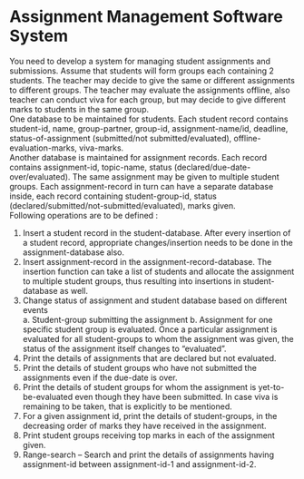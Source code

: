# Assignment Management Software System

You need to develop a system for managing student assignments and submissions. Assume
that students will form groups each containing 2 students. The teacher may decide to give the
same or different assignments to different groups. The teacher may evaluate the assignments
offline, also teacher can conduct viva for each group, but may decide to give different marks
to students in the same group.  
One database to be maintained for students. Each student record contains student-id, name,
group-partner, group-id, assignment-name/id, deadline, status-of-assignment (submitted/not
submitted/evaluated), offline-evaluation-marks, viva-marks.  
Another database is maintained for assignment records. Each record contains assignment-id,
topic-name, status (declared/due-date-over/evaluated). The same assignment may be given to
multiple student groups. Each assignment-record in turn can have a separate database inside,
each record containing student-group-id, status (declared/submitted/not-submitted/evaluated),
marks given.  
Following operations are to be defined :

1. Insert a student record in the student-database. After every insertion of a student
   record, appropriate changes/insertion needs to be done in the assignment-database
   also.
2. Insert assignment-record in the assignment-record-database. The insertion function
   can take a list of students and allocate the assignment to multiple student groups, thus
   resulting into insertions in student-database as well.
3. Change status of assignment and student database based on different events  
   a. Student-group submitting the assignment
   b. Assignment for one specific student group is evaluated. Once a particular
   assignment is evaluated for all student-groups to whom the assignment was
   given, the status of the assignment itself changes to “evaluated”.
4. Print the details of assignments that are declared but not evaluated.
5. Print the details of student groups who have not submitted the assignments even if the
   due-date is over.
6. Print the details of student groups for whom the assignment is yet-to-be-evaluated
   even though they have been submitted. In case viva is remaining to be taken, that is
   explicitly to be mentioned.
7. For a given assignment id, print the details of student-groups, in the decreasing order
   of marks they have received in the assignment.
8. Print student groups receiving top marks in each of the assignment given.
9. Range-search – Search and print the details of assignments having assignment-id
   between assignment-id-1 and assignment-id-2.
